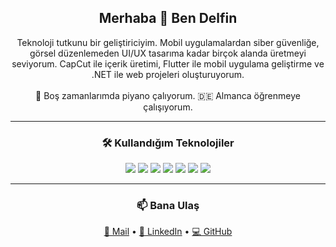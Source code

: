 <h2 align="center">Merhaba 👋 Ben Delfin</h2>

<p align="center">
  Teknoloji tutkunu bir geliştiriciyim. Mobil uygulamalardan siber güvenliğe, görsel düzenlemeden UI/UX tasarıma kadar birçok alanda üretmeyi seviyorum.  
  CapCut ile içerik üretimi, Flutter ile mobil uygulama geliştirme ve .NET ile web projeleri oluşturuyorum.  
  <br><br>
  🎹 Boş zamanlarımda piyano çalıyorum.  
  🇩🇪 Almanca öğrenmeye çalışıyorum.  
</p>

---

<h3 align="center">🛠️ Kullandığım Teknolojiler</h3>
<p align="center">
  <img src="https://img.shields.io/badge/Flutter-02569B?style=for-the-badge&logo=flutter&logoColor=white"/>
  <img src="https://img.shields.io/badge/.NET-512BD4?style=for-the-badge&logo=dotnet&logoColor=white"/>
  <img src="https://img.shields.io/badge/HTML5-E34F26?style=for-the-badge&logo=html5&logoColor=white"/>
  <img src="https://img.shields.io/badge/CSS3-1572B6?style=for-the-badge&logo=css3&logoColor=white"/>
  <img src="https://img.shields.io/badge/Security-000000?style=for-the-badge&logo=hackthebox&logoColor=white"/>
  <img src="https://img.shields.io/badge/UI%2FUX-F48FB1?style=for-the-badge&logo=figma&logoColor=white"/>
  <img src="https://img.shields.io/badge/CapCut-000000?style=for-the-badge&logo=tiktok&logoColor=white"/>
</p>

---

<h3 align="center">📫 Bana Ulaş</h3>
<p align="center">
  <a href="mailto:ornekmail@gmail.com">📧 Mail</a> • 
  <a href="https://linkedin.com/in/delfinolmez">💼 LinkedIn</a> • 
  <a href="https://github.com/delfinolmez">💻 GitHub</a>
</p>
